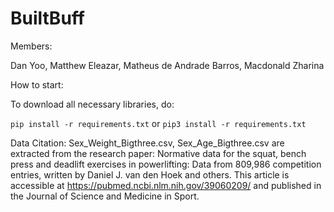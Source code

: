 # BuiltBuff

Members:

Dan Yoo, Matthew Eleazar, Matheus de Andrade Barros, Macdonald Zharina

How to start:

To download all necessary libraries, do:

`pip install -r requirements.txt`
or
`pip3 install -r requirements.txt`

Data Citation:
Sex_Weight_Bigthree.csv, Sex_Age_Bigthree.csv are extracted from the research paper: Normative data for the squat, bench press and deadlift exercises in powerlifting: Data from 809,986 competition entries, written by Daniel J. van den Hoek and others. This article is accessible at https://pubmed.ncbi.nlm.nih.gov/39060209/ and published in the Journal of Science and Medicine in Sport.
